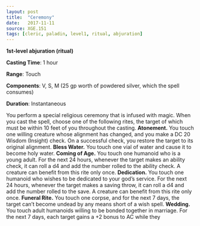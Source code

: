 ```yaml
---
layout: post
title:  "Ceremony"
date:   2017-11-11
source: XGE.151
tags: [cleric, paladin, level1, ritual, abjuration]
---
```


**1st-level abjuration (ritual)**

**Casting Time**: 1 hour

**Range**: Touch

**Components**: V, S, M (25 gp worth of powdered silver, which the spell consumes)

**Duration**: Instantaneous

You perform a special religious ceremony that is infused with magic. When you cast the spell, 
choose one of the following rites, the target of which must be within 10 feet of you throughout
the casting.
**Atonement.** You touch one willing creature whose alignment has changed, and you make a DC
20 Wisdom (Insight) check. On a successful check, you restore the target to its original
alignment.
**Bless Water.** You touch one vial of water and cause it to become holy water.
**Coming of Age.** You touch one humanoid who is a young adult. For the next 24 hours, whenever the target makes an ability check, it can roll a d4 and add the number rolled to the ability check. A creature can benefit from this rite only once.
**Dedication.** You touch one humanoid who wishes to be dedicated to your god’s service. For the next 24 hours, whenever the target makes a saving throw, it can roll a d4 and add the number rolled to the save. A creature can benefit from this rite only once.
**Funeral Rite.** You touch one corpse, and for the next 7 days, the target can’t become undead by any means short of a wish spell.
**Wedding.** You touch adult humanoids willing to be bonded together in marriage. For the next 7 days, each target gains a +2 bonus to AC while they
